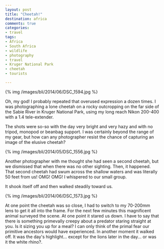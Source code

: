```yaml
---
layout: post
title: "Cheetah!"
destination: africa
comments: true
categories:
- travel
tags:
- Africa
- South Africa
- wildlife
- photography
- travel
- Kruger National Park
- cheetah
- tourists

---
```


{% img /images/bli/2014/06/DSC_1594.jpg %}

Oh, my god! I probably repeated that overused expression a dozen times. I was photographing a lone cheetah on a rocky outcropping on the far side of the Sabie River in Kruger National Park, using my long reach Nikon 200-400 with a 1.4 tele-extender.

<!--more-->

The shots were so-so with the day very bright and very hazy and with no tripod, monopod or beanbag support. I was certainly beyond the range of my gear, but how can any photographer resist the chance of capturing an image of the elusive cheetah?

{% img /images/bli/2014/05/DSC_1556.jpg %}

Another photographer with me thought she had seen a second cheetah, but we dismissed that when there was no other sighting. Then, it happened. That second cheetah had swum across the shallow waters and was literally 50 feet from us! OMG! OMG! I whispered to our small group. 

It shook itself off and then walked steadily toward us. 

{% img /images/bli/2014/06/DSC_1573.jpg %}

At one point the cheetah was so close, I had to switch to my 70-200mm lens to get it all into the frame. For the next few minutes this magnificent animal surveyed the scene. At one point it stared us down. I have to say that there is something primevally creepy about a predator staring straight at you. Is it sizing you up for a meal? I can only think of the primal fear our primitive ancestors would have experienced. In another moment it walked off. It was the day's highlight... except for the lions later in the day... or was it the white rhino?. 

